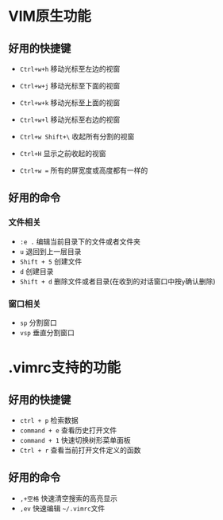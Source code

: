 # VIM原生功能

## 好用的快捷键

- `Ctrl+w+h` 移动光标至左边的视窗
- `Ctrl+w+j` 移动光标至下面的视窗
- `Ctrl+w+k` 移动光标至上面的视窗
- `Ctrl+w+l` 移动光标至右边的视窗

- `Ctrl+w Shift+\` 收起所有分割的视窗
- `Ctrl+H` 显示之前收起的视窗
- `Ctrl+w =` 所有的屏宽度或高度都有一样的

## 好用的命令

### 文件相关

- `:e .` 编辑当前目录下的文件或者文件夹
- `u` 退回到上一层目录
- `Shift + 5` 创建文件
- `d` 创建目录
- `Shift + d` 删除文件或者目录(在收到的对话窗口中按`y`确认删除)


### 窗口相关

- `sp` 分割窗口
- `vsp` 垂直分割窗口


# .vimrc支持的功能

## 好用的快捷键

- `ctrl + p` 检索数据
- `command + e` 查看历史打开文件
- `command + 1` 快速切换树形菜单面板
- `Ctrl + r` 查看当前打开文件定义的函数



## 好用的命令

- `,+空格` 快速清空搜索的高亮显示
- `,ev` 快速编辑 `~/.vimrc`文件